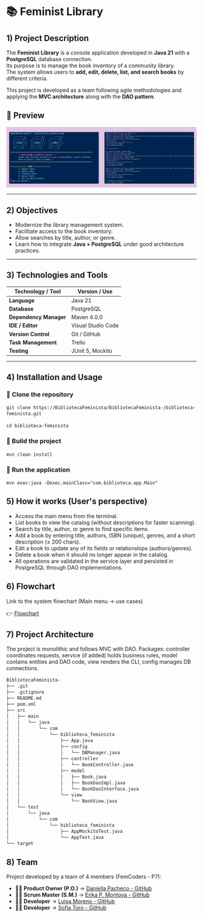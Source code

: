 # 📚 Feminist Library

## 1) Project Description
The **Feminist Library** is a console application developed in **Java 21** with a **PostgreSQL** database connection.  
Its purpose is to manage the book inventory of a community library.  
The system allows users to **add, edit, delete, list, and search books** by different criteria.  

This project is developed as a team following agile methodologies and applying the **MVC architecture** along with the **DAO pattern**.

## 👀 Preview
![CLI preview of the app](docs/img/Preview_project.png)


---

## 2) Objectives
- Modernize the library management system.  
- Facilitate access to the book inventory.  
- Allow searches by title, author, or genre.  
- Learn how to integrate **Java + PostgreSQL** under good architecture practices.  

---

## 3) Technologies and Tools

| Technology / Tool         | Version / Use |
|----------------------------|---------------|
| **Language**               | Java 21 |
| **Database**               | PostgreSQL |
| **Dependency Manager**     | Maven 4.0.0 |
| **IDE / Editor**           | Visual Studio Code |
| **Version Control**        | Git / GitHub |
| **Task Management**        | Trello |
| **Testing**                | JUnit 5, Mockito |

---

## 4) Installation and Usage

### 🔹 Clone the repository

```
git clone https://BibliotecaFeminista/BibliotecaFeminista-/biblioteca-feminista.git

cd biblioteca-feminista
```
### 🔹 Build the project
```
mvn clean install
```

### 🔹 Run the application
```
mvn exec:java -Dexec.mainClass="com.biblioteca.app.Main"
```
## 5) How it works (User's perspective)

- Access the main menu from the terminal.
- List books to view the catalog (without descriptions for faster scanning).
- Search by title, author, or genre to find specific items.
- Add a book by entering title, authors, ISBN (unique), genres, and a short description (≤ 200 chars).
- Edit a book to update any of its fields or relationships (authors/genres).
- Delete a book when it should no longer appear in the catalog.
- All operations are validated in the service layer and persisted in PostgreSQL through DAO implementations.

## 6) Flowchart
Link to the system flowchart (Main menu → use cases)

👉 [Flowchart](https://www.figma.com/board/J97MpUWzVfZ5bkb9NXFibO/Flowchart---Biblioteca-Feminista?node-id=4-1077&t=QFfz4bxlXtz2eAVJ-0) 

## 7) Project Architecture
The project is monolithic and follows MVC with DAO.
Packages: controller coordinates requests, service (if added) holds business rules, model contains entities and DAO code, view renders the CLI, config manages DB connections.

```
BibliotecaFeminista-
├── .git
├── .gitignore
├── README.md
├── pom.xml
├── src
│   ├── main
│   │   └── java
│   │       └── com
│   │           └── biblioteca_feminista
│   │               ├── App.java
│   │               ├── config
│   │               │   └── DBManager.java
│   │               ├── controller
│   │               │   └── BookController.java
│   │               ├── model
│   │               │   ├── Book.java
│   │               │   ├── BookDaoImpl.java
│   │               │   └── BookDaoInterface.java
│   │               └── view
│   │                   └── BookView.java
│   └── test
│       └── java
│           └── com
│               └── biblioteca_feminista
│                   ├── AppMockitoTest.java
│                   └── AppTest.java
└── target
```
## 8) Team

Project developed by a team of 4 members (FemCoders - P7):

- 👩‍💻 **Product Owner (P.O.)** → [Daniella Pacheco - GitHub](https://github.com/DaniPacheco8)  
- 👩‍💻 **Scrum Master (S.M.)** → [Erika P. Montoya - GitHub](https://github.com/DevErika)  
- 👩‍💻 **Developer** → [Luisa Moreno - GitHub](https://github.com/LuMorenoM)  
- 👩‍💻 **Developer** → [Sofia Toro - GitHub](https://github.com/sofiatoroviafara01) 



